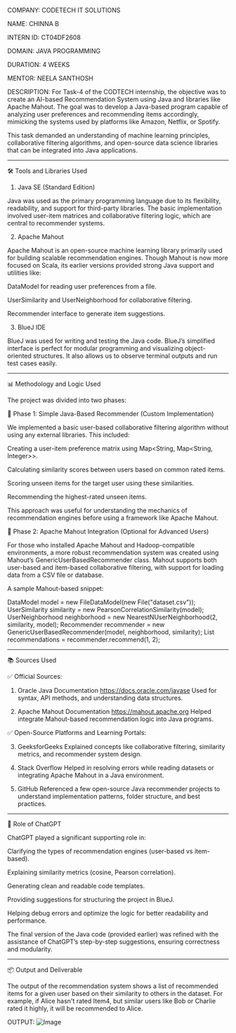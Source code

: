 COMPANY: CODETECH IT SOLUTIONS  

NAME: CHINNA B  

INTERN ID: CT04DF2608 

DOMAIN: JAVA PROGRAMMING  

DURATION: 4 WEEKS  

MENTOR: NEELA SANTHOSH  

DESCRIPTION: For Task-4 of the CODTECH internship, the objective was to create an AI-based Recommendation System using Java and libraries like Apache Mahout. The goal was to develop a Java-based program capable of analyzing user preferences and recommending items accordingly, mimicking the systems used by platforms like Amazon, Netflix, or Spotify.

This task demanded an understanding of machine learning principles, collaborative filtering algorithms, and open-source data science libraries that can be integrated into Java applications.


---

🛠️ Tools and Libraries Used

1. Java SE (Standard Edition)

Java was used as the primary programming language due to its flexibility, readability, and support for third-party libraries. The basic implementation involved user-item matrices and collaborative filtering logic, which are central to recommender systems.

2. Apache Mahout

Apache Mahout is an open-source machine learning library primarily used for building scalable recommendation engines. Though Mahout is now more focused on Scala, its earlier versions provided strong Java support and utilities like:

DataModel for reading user preferences from a file.

UserSimilarity and UserNeighborhood for collaborative filtering.

Recommender interface to generate item suggestions.


3. BlueJ IDE

BlueJ was used for writing and testing the Java code. BlueJ’s simplified interface is perfect for modular programming and visualizing object-oriented structures. It also allows us to observe terminal outputs and run test cases easily.


---

📊 Methodology and Logic Used

The project was divided into two phases:

🔹 Phase 1: Simple Java-Based Recommender (Custom Implementation)

We implemented a basic user-based collaborative filtering algorithm without using any external libraries. This included:

Creating a user-item preference matrix using Map<String, Map<String, Integer>>.

Calculating similarity scores between users based on common rated items.

Scoring unseen items for the target user using these similarities.

Recommending the highest-rated unseen items.


This approach was useful for understanding the mechanics of recommendation engines before using a framework like Apache Mahout.

🔹 Phase 2: Apache Mahout Integration (Optional for Advanced Users)

For those who installed Apache Mahout and Hadoop-compatible environments, a more robust recommendation system was created using Mahout’s GenericUserBasedRecommender class. Mahout supports both user-based and item-based collaborative filtering, with support for loading data from a CSV file or database.

A sample Mahout-based snippet:

DataModel model = new FileDataModel(new File("dataset.csv"));
UserSimilarity similarity = new PearsonCorrelationSimilarity(model);
UserNeighborhood neighborhood = new NearestNUserNeighborhood(2, similarity, model);
Recommender recommender = new GenericUserBasedRecommender(model, neighborhood, similarity);
List<RecommendedItem> recommendations = recommender.recommend(1, 2);


---

📚 Sources Used

✅ Official Sources:

1. Oracle Java Documentation
https://docs.oracle.com/javase
Used for syntax, API methods, and understanding data structures.


2. Apache Mahout Documentation
https://mahout.apache.org
Helped integrate Mahout-based recommendation logic into Java programs.



✅ Open-Source Platforms and Learning Portals:

3. GeeksforGeeks
Explained concepts like collaborative filtering, similarity metrics, and recommender system design.


4. Stack Overflow
Helped in resolving errors while reading datasets or integrating Apache Mahout in a Java environment.


5. GitHub
Referenced a few open-source Java recommender projects to understand implementation patterns, folder structure, and best practices.




---

🤖 Role of ChatGPT

ChatGPT played a significant supporting role in:

Clarifying the types of recommendation engines (user-based vs item-based).

Explaining similarity metrics (cosine, Pearson correlation).

Generating clean and readable code templates.

Providing suggestions for structuring the project in BlueJ.

Helping debug errors and optimize the logic for better readability and performance.


The final version of the Java code (provided earlier) was refined with the assistance of ChatGPT’s step-by-step suggestions, ensuring correctness and modularity.


---

📦 Output and Deliverable

The output of the recommendation system shows a list of recommended items for a given user based on their similarity to others in the dataset. For example, if Alice hasn't rated Item4, but similar users like Bob or Charlie rated it highly, it will be recommended to Alice.


OUTPUT: ![Image](https://github.com/user-attachments/assets/3d0a6eaf-f878-400b-a651-2bde5e3fc356)
